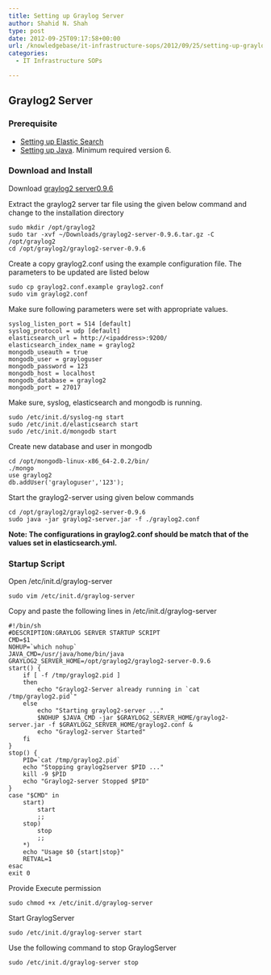 ```yaml
---
title: Setting up Graylog Server
author: Shahid N. Shah
type: post
date: 2012-09-25T09:17:58+00:00
url: /knowledgebase/it-infrastructure-sops/2012/09/25/setting-up-graylog-server/
categories:
  - IT Infrastructure SOPs

---
```

## Graylog2 Server

### Prerequisite

  * [Setting up Elastic Search][1]
  * [Setting up Java][2]. Minimum required version 6.

### Download and Install

Download [graylog2 server0.9.6][3]

Extract the graylog2 server tar file using the given below command and change to the installation directory

    sudo mkdir /opt/graylog2
    sudo tar -xvf ~/Downloads/graylog2-server-0.9.6.tar.gz -C /opt/graylog2
    cd /opt/graylog2/graylog2-server-0.9.6
    

Create a copy graylog2.conf using the example configuration file. The parameters to be updated are listed below

    sudo cp graylog2.conf.example graylog2.conf
    sudo vim graylog2.conf
    

Make sure following parameters were set with appropriate values.

    syslog_listen_port = 514 [default]
    syslog_protocol = udp [default]
    elasticsearch_url = http://<ipaddress>:9200/
    elasticsearch_index_name = graylog2
    mongodb_useauth = true
    mongodb_user = grayloguser
    mongodb_password = 123
    mongodb_host = localhost
    mongodb_database = graylog2
    mongodb_port = 27017
    

Make sure, syslog, elasticsearch and mongodb is running.

    sudo /etc/init.d/syslog-ng start
    sudo /etc/init.d/elasticsearch start
    sudo /etc/init.d/mongodb start
    

Create new database and user in mongodb

    cd /opt/mongodb-linux-x86_64-2.0.2/bin/
    ./mongo
    use graylog2
    db.addUser('grayloguser','123');
    

Start the graylog2-server using given below commands

    cd /opt/graylog2/graylog2-server-0.9.6
    sudo java -jar graylog2-server.jar -f ./graylog2.conf
    

**Note: The configurations in graylog2.conf should be match that of the values set in elasticsearch.yml.**

### Startup Script

Open /etc/init.d/graylog-server

    sudo vim /etc/init.d/graylog-server
    

Copy and paste the following lines in /etc/init.d/graylog-server

    #!/bin/sh
    #DESCRIPTION:GRAYLOG SERVER STARTUP SCRIPT
    CMD=$1
    NOHUP=`which nohup`
    JAVA_CMD=/usr/java/home/bin/java
    GRAYLOG2_SERVER_HOME=/opt/graylog2/graylog2-server-0.9.6
    start() {
        if [ -f /tmp/graylog2.pid ]
        then
            echo "Graylog2-Server already running in `cat /tmp/graylog2.pid`"
        else
            echo "Starting graylog2-server ..."
            $NOHUP $JAVA_CMD -jar $GRAYLOG2_SERVER_HOME/graylog2-server.jar -f $GRAYLOG2_SERVER_HOME/graylog2.conf &
            echo "Graylog2-server Started"
        fi
    }
    stop() {
        PID=`cat /tmp/graylog2.pid`
        echo "Stopping graylog2server $PID ..."
        kill -9 $PID
        echo "Graylog2-server Stopped $PID"
    }
    case "$CMD" in
        start)
            start
            ;;
        stop)
            stop
            ;;
        *)
        echo "Usage $0 {start|stop}"
        RETVAL=1
    esac
    exit 0
    

Provide Execute permission

    sudo chmod +x /etc/init.d/graylog-server
    

Start GraylogServer

    sudo /etc/init.d/graylog-server start
    

Use the following command to stop GraylogServer

    sudo /etc/init.d/graylog-server stop
    

 [1]: https://www.netspective.com/settiing-up-elastic-search/
 [2]: https://www.netspective.com/setting-up-java/
 [3]: https://github.com/Graylog2/graylog2-server/downloads
